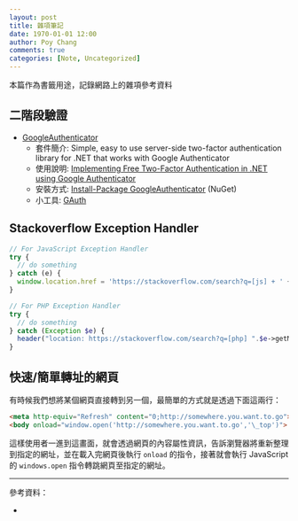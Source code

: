 ```yaml
---
layout: post
title: 雜項筆記
date: 1970-01-01 12:00
author: Poy Chang
comments: true
categories: [Note, Uncategorized]
---
```


本篇作為書籤用途，記錄網路上的雜項參考資料

## 二階段驗證

- [GoogleAuthenticator](https://github.com/BrandonPotter/GoogleAuthenticator)
  - 套件簡介: Simple, easy to use server-side two-factor authentication library for .NET that works with Google Authenticator
  - 使用說明: [Implementing Free Two-Factor Authentication in .NET using Google Authenticator](http://brandonpotter.com/2014/09/07/implementing-free-two-factor-authentication-in-net-using-google-authenticator/)
  - 安裝方式: [Install-Package GoogleAuthenticator](https://www.nuget.org/packages/GoogleAuthenticator) (NuGet)
  - 小工具: [GAuth](https://gauth.apps.gbraad.nl/)

## Stackoverflow Exception Handler

```js
// For JavaScript Exception Handler
try {
  // do something
} catch (e) {
  window.location.href = 'https://stackoverflow.com/search?q=[js] + ' + e.message;
}
```

```php
// For PHP Exception Handler
try {
  // do something
} catch (Exception $e) {
  header("location: https://stackoverflow.com/search?q=[php] ".$e->getMessage());
}
```

## 快速/簡單轉址的網頁

有時候我們想將某個網頁直接轉到另一個，最簡單的方式就是透過下面這兩行：

```html
<meta http-equiv="Refresh" content="0;http://somewhere.you.want.to.go">
<body onload="window.open('http://somewhere.you.want.to.go','\_top')">
```

這樣使用者一進到這畫面，就會透過網頁的內容屬性資訊，告訴瀏覽器將重新整理到指定的網址，並在載入完網頁後執行 `onload` 的指令，接著就會執行 JavaScript 的 `windows.open` 指令轉跳網頁至指定的網址。

---

參考資料：

- []()
